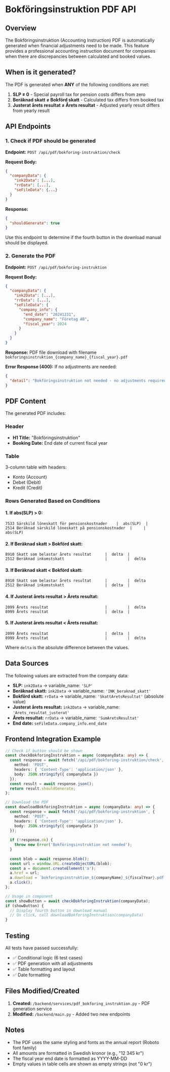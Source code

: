 # Bokföringsinstruktion PDF API

## Overview
The Bokföringsinstruktion (Accounting Instruction) PDF is automatically generated when financial adjustments need to be made. This feature provides a professional accounting instruction document for companies when there are discrepancies between calculated and booked values.

## When is it generated?

The PDF is generated when **ANY** of the following conditions are met:

1. **SLP ≠ 0** - Special payroll tax for pension costs differs from zero
2. **Beräknad skatt ≠ Bokförd skatt** - Calculated tax differs from booked tax  
3. **Justerat årets resultat ≠ Årets resultat** - Adjusted yearly result differs from yearly result

## API Endpoints

### 1. Check if PDF should be generated

**Endpoint:** `POST /api/pdf/bokforing-instruktion/check`

**Request Body:**
```json
{
  "companyData": {
    "ink2Data": [...],
    "rrData": [...],
    "seFileData": {...}
  }
}
```

**Response:**
```json
{
  "shouldGenerate": true
}
```

Use this endpoint to determine if the fourth button in the download manual should be displayed.

### 2. Generate the PDF

**Endpoint:** `POST /api/pdf/bokforing-instruktion`

**Request Body:**
```json
{
  "companyData": {
    "ink2Data": [...],
    "rrData": [...],
    "seFileData": {
      "company_info": {
        "end_date": "20241231",
        "company_name": "Företag AB",
        "fiscal_year": 2024
      }
    }
  }
}
```

**Response:** PDF file download with filename `bokforingsinstruktion_{company_name}_{fiscal_year}.pdf`

**Error Response (400):** If no adjustments are needed:
```json
{
  "detail": "Bokföringsinstruktion not needed - no adjustments required"
}
```

## PDF Content

The generated PDF includes:

### Header
- **H1 Title:** "Bokföringsinstruktion"
- **Booking Date:** End date of current fiscal year

### Table
3-column table with headers:
- Konto (Account)
- Debet (Debit)
- Kredit (Credit)

### Rows Generated Based on Conditions

#### 1. If abs(SLP) > 0:
```
7533 Särskild löneskatt för pensionskostnader    |  abs(SLP)  |
2514 Beräknad särskild löneskatt på pensionskostnader  |     |  abs(SLP)
```

#### 2. If Beräknad skatt > Bokförd skatt:
```
8910 Skatt som belastar årets resultat      |  delta  |
2512 Beräknad inkomstskatt                  |         |  delta
```

#### 3. If Beräknad skatt < Bokförd skatt:
```
8910 Skatt som belastar årets resultat      |         |  delta
2512 Beräknad inkomstskatt                  |  delta  |
```

#### 4. If Justerat årets resultat > Årets resultat:
```
2099 Årets resultat                         |         |  delta
8999 Årets resultat                         |  delta  |
```

#### 5. If Justerat årets resultat < Årets resultat:
```
2099 Årets resultat                         |  delta  |
8999 Årets resultat                         |         |  delta
```

Where `delta` is the absolute difference between the values.

## Data Sources

The following values are extracted from the company data:

- **SLP:** `ink2Data` → variable_name: `'SLP'`
- **Beräknad skatt:** `ink2Data` → variable_name: `'INK_beraknad_skatt'`
- **Bokförd skatt:** `rrData` → variable_name: `'SkattAretsResultat'` (absolute value)
- **Justerat årets resultat:** `ink2Data` → variable_name: `'Arets_resultat_justerat'`
- **Årets resultat:** `rrData` → variable_name: `'SumAretsResultat'`
- **End date:** `seFileData.company_info.end_date`

## Frontend Integration Example

```typescript
// Check if button should be shown
const checkBokforingInstruktion = async (companyData: any) => {
  const response = await fetch('/api/pdf/bokforing-instruktion/check', {
    method: 'POST',
    headers: { 'Content-Type': 'application/json' },
    body: JSON.stringify({ companyData })
  });
  const result = await response.json();
  return result.shouldGenerate;
};

// Download the PDF
const downloadBokforingInstruktion = async (companyData: any) => {
  const response = await fetch('/api/pdf/bokforing-instruktion', {
    method: 'POST',
    headers: { 'Content-Type': 'application/json' },
    body: JSON.stringify({ companyData })
  });
  
  if (!response.ok) {
    throw new Error('Bokföringsinstruktion not needed');
  }
  
  const blob = await response.blob();
  const url = window.URL.createObjectURL(blob);
  const a = document.createElement('a');
  a.href = url;
  a.download = `bokforingsinstruktion_${companyName}_${fiscalYear}.pdf`;
  a.click();
};

// Usage in component
const showButton = await checkBokforingInstruktion(companyData);
if (showButton) {
  // Display fourth button in download manual
  // On click, call downloadBokforingInstruktion(companyData)
}
```

## Testing

All tests have passed successfully:
- ✅ Conditional logic (6 test cases)
- ✅ PDF generation with all adjustments
- ✅ Table formatting and layout
- ✅ Date formatting

## Files Modified/Created

1. **Created:** `/backend/services/pdf_bokforing_instruktion.py` - PDF generation service
2. **Modified:** `/backend/main.py` - Added two new endpoints

## Notes

- The PDF uses the same styling and fonts as the annual report (Roboto font family)
- All amounts are formatted in Swedish kronor (e.g., "12 345 kr")
- The fiscal year end date is formatted as YYYY-MM-DD
- Empty values in table cells are shown as empty strings (not "0 kr")

